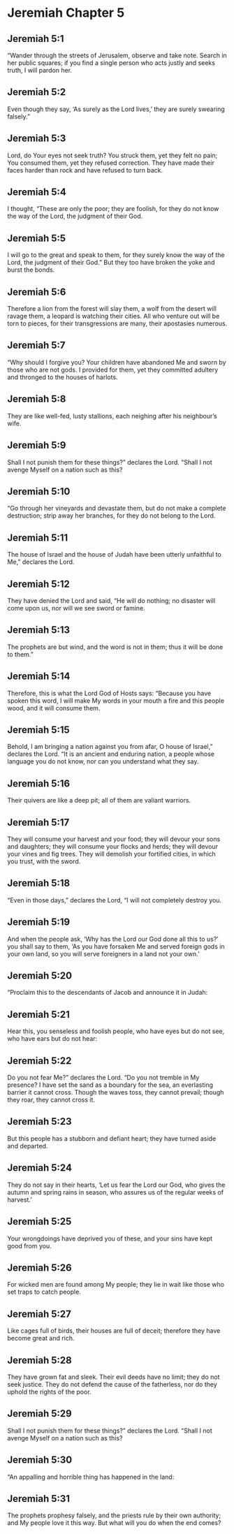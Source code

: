 # Jeremiah Chapter 5

## Jeremiah 5:1

“Wander through the streets of Jerusalem, observe and take note. Search in her public squares; if you find a single person who acts justly and seeks truth, I will pardon her.

## Jeremiah 5:2

Even though they say, ‘As surely as the Lord lives,’ they are surely swearing falsely.”

## Jeremiah 5:3

Lord, do Your eyes not seek truth? You struck them, yet they felt no pain; You consumed them, yet they refused correction. They have made their faces harder than rock and have refused to turn back.

## Jeremiah 5:4

I thought, “These are only the poor; they are foolish, for they do not know the way of the Lord, the judgment of their God.

## Jeremiah 5:5

I will go to the great and speak to them, for they surely know the way of the Lord, the judgment of their God.” But they too have broken the yoke and burst the bonds.

## Jeremiah 5:6

Therefore a lion from the forest will slay them, a wolf from the desert will ravage them, a leopard is watching their cities. All who venture out will be torn to pieces, for their transgressions are many, their apostasies numerous.

## Jeremiah 5:7

“Why should I forgive you? Your children have abandoned Me and sworn by those who are not gods. I provided for them, yet they committed adultery and thronged to the houses of harlots.

## Jeremiah 5:8

They are like well-fed, lusty stallions, each neighing after his neighbour’s wife.

## Jeremiah 5:9

Shall I not punish them for these things?” declares the Lord. “Shall I not avenge Myself on a nation such as this?

## Jeremiah 5:10

“Go through her vineyards and devastate them, but do not make a complete destruction; strip away her branches, for they do not belong to the Lord.

## Jeremiah 5:11

The house of Israel and the house of Judah have been utterly unfaithful to Me,” declares the Lord.

## Jeremiah 5:12

They have denied the Lord and said, “He will do nothing; no disaster will come upon us, nor will we see sword or famine.

## Jeremiah 5:13

The prophets are but wind, and the word is not in them; thus it will be done to them.”

## Jeremiah 5:14

Therefore, this is what the Lord God of Hosts says: “Because you have spoken this word, I will make My words in your mouth a fire and this people wood, and it will consume them.

## Jeremiah 5:15

Behold, I am bringing a nation against you from afar, O house of Israel,” declares the Lord. “It is an ancient and enduring nation, a people whose language you do not know, nor can you understand what they say.

## Jeremiah 5:16

Their quivers are like a deep pit; all of them are valiant warriors.

## Jeremiah 5:17

They will consume your harvest and your food; they will devour your sons and daughters; they will consume your flocks and herds; they will devour your vines and fig trees. They will demolish your fortified cities, in which you trust, with the sword.

## Jeremiah 5:18

“Even in those days,” declares the Lord, “I will not completely destroy you.

## Jeremiah 5:19

And when the people ask, ‘Why has the Lord our God done all this to us?’ you shall say to them, ‘As you have forsaken Me and served foreign gods in your own land, so you will serve foreigners in a land not your own.’

## Jeremiah 5:20

“Proclaim this to the descendants of Jacob and announce it in Judah:

## Jeremiah 5:21

Hear this, you senseless and foolish people, who have eyes but do not see, who have ears but do not hear:

## Jeremiah 5:22

Do you not fear Me?” declares the Lord. “Do you not tremble in My presence? I have set the sand as a boundary for the sea, an everlasting barrier it cannot cross. Though the waves toss, they cannot prevail; though they roar, they cannot cross it.

## Jeremiah 5:23

But this people has a stubborn and defiant heart; they have turned aside and departed.

## Jeremiah 5:24

They do not say in their hearts, ‘Let us fear the Lord our God, who gives the autumn and spring rains in season, who assures us of the regular weeks of harvest.’

## Jeremiah 5:25

Your wrongdoings have deprived you of these, and your sins have kept good from you.

## Jeremiah 5:26

For wicked men are found among My people; they lie in wait like those who set traps to catch people.

## Jeremiah 5:27

Like cages full of birds, their houses are full of deceit; therefore they have become great and rich.

## Jeremiah 5:28

They have grown fat and sleek. Their evil deeds have no limit; they do not seek justice. They do not defend the cause of the fatherless, nor do they uphold the rights of the poor.

## Jeremiah 5:29

Shall I not punish them for these things?” declares the Lord. “Shall I not avenge Myself on a nation such as this?

## Jeremiah 5:30

“An appalling and horrible thing has happened in the land:

## Jeremiah 5:31

The prophets prophesy falsely, and the priests rule by their own authority; and My people love it this way. But what will you do when the end comes?
